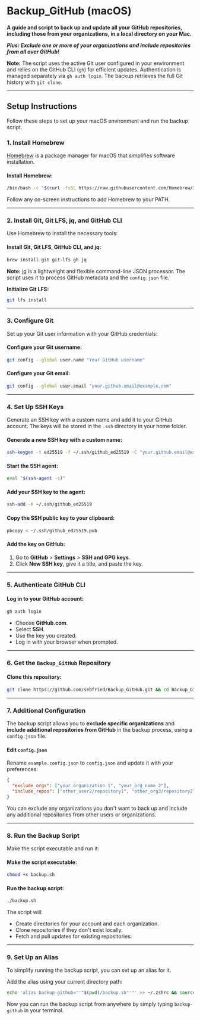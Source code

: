 # Backup_GitHub (macOS)

**A guide and script to back up and update all your GitHub repositories, including those from your organizations, in a local directory on your Mac.**

**_Plus: Exclude one or more of your organizations and include repositories from all over GitHub!_**

**Note:** The script uses the active Git user configured in your environment and relies on the GitHub CLI (`gh`) for efficient updates. Authentication is managed separately via `gh auth login`. The backup retrieves the full Git history with `git clone`.

---

## Setup Instructions

Follow these steps to set up your macOS environment and run the backup script.

### 1. Install Homebrew

[Homebrew](https://github.com/Homebrew/brew) is a package manager for macOS that simplifies software installation.

#### Install Homebrew:

```bash
/bin/bash -c "$(curl -fsSL https://raw.githubusercontent.com/Homebrew/install/HEAD/install.sh)"
```

Follow any on-screen instructions to add Homebrew to your PATH.

---

### 2. Install Git, Git LFS, jq, and GitHub CLI

Use Homebrew to install the necessary tools:

#### Install Git, Git LFS, GitHub CLI, and jq:

```bash
brew install git git-lfs gh jq
```

**Note:** [jq](https://jqlang.github.io/jq/) is a lightweight and flexible command-line JSON processor. The script uses it to process GitHub metadata and the `config.json` file.

**Initialize Git LFS:**

```bash
git lfs install
```

---

### 3. Configure Git

Set up your Git user information with your GitHub credentials:

#### Configure your Git username:

```bash
git config --global user.name "Your GitHub username"
```

#### Configure your Git email:

```bash
git config --global user.email "your.github.email@example.com"
```

---

### 4. Set Up SSH Keys

Generate an SSH key with a custom name and add it to your GitHub account. The keys will be stored in the `.ssh` directory in your home folder.

#### Generate a new SSH key with a custom name:

```bash
ssh-keygen -t ed25519 -f ~/.ssh/github_ed25519 -C "your.github.email@example.com"
```

#### Start the SSH agent:

```bash
eval "$(ssh-agent -s)"
```

#### Add your SSH key to the agent:

```bash
ssh-add -K ~/.ssh/github_ed25519
```

#### Copy the SSH public key to your clipboard:

```bash
pbcopy < ~/.ssh/github_ed25519.pub
```

#### Add the key on GitHub:

1. Go to **GitHub** > **Settings** > **SSH and GPG keys**.
2. Click **New SSH key**, give it a title, and paste the key.

---

### 5. Authenticate GitHub CLI

#### Log in to your GitHub account:

```bash
gh auth login
```

- Choose **GitHub.com**.
- Select **SSH**.
- Use the key you created.
- Log in with your browser when prompted.

---

### 6. Get the `Backup_GitHub` Repository

#### Clone this repository:

```bash
git clone https://github.com/sebfried/Backup_GitHub.git && cd Backup_GitHub
```

---

### 7. Additional Configuration

The backup script allows you to **exclude specific organizations** and **include additional repositories from GitHub** in the backup process, using a `config.json` file.

#### Edit `config.json`

Rename `example.config.json` to `config.json` and update it with your preferences:

```json
{
  "exclude_orgs": ["your_organization_1", "your_org_name_2"],
  "include_repos": ["other_user2/repository1", "other_org3/repository2"]
}
```

You can exclude any organizations you don't want to back up and include any additional repositories from other users or organizations.

---

### 8. Run the Backup Script

Make the script executable and run it:

#### Make the script executable:

```bash
chmod +x backup.sh
```

#### Run the backup script:

```bash
./backup.sh
```

The script will:

- Create directories for your account and each organization.
- Clone repositories if they don't exist locally.
- Fetch and pull updates for existing repositories.

---

### 9. Set Up an Alias

To simplify running the backup script, you can set up an alias for it.

Add the alias using your current directory path:

```bash
echo 'alias backup-github="'"$(pwd)/backup.sh"'"' >> ~/.zshrc && source ~/.zshrc
```

Now you can run the backup script from anywhere by simply typing `backup-github` in your terminal.
